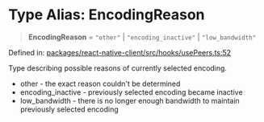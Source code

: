 # Type Alias: EncodingReason

> **EncodingReason** = `"other"` \| `"encoding_inactive"` \| `"low_bandwidth"`

Defined in: [packages/react-native-client/src/hooks/usePeers.ts:52](https://github.com/fishjam-cloud/mobile-client-sdk/blob/a60616b68cd043388665165d49f98ce759f80517/packages/react-native-client/src/hooks/usePeers.ts#L52)

Type describing possible reasons of currently selected encoding.

- other - the exact reason couldn't be determined
- encoding_inactive - previously selected encoding became inactive
- low_bandwidth - there is no longer enough bandwidth to maintain previously selected encoding
